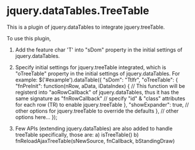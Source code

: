 jquery.dataTables.TreeTable
===========================

This is a plugin of jquery.dataTables to integrate jquery.treeTable.

To use this plugin, 
1. Add the feature char 'T' into "sDom" property in the initial settings of jquery.dataTables.
2. Specify initial settings for jquery.treeTable integrated, which is "oTreeTable" property in the initial settings of jquery.dataTables.
For example:
$('#example').dataTable({
  "sDom": "Ttlfr",
  "oTreeTable": {
    "fnPreInit": function(nRow, aData, iDataIndex) {
      // This function will be registerd into "aoRowCallback" of jquery.dataTables, thus it has the same signature as "fnRowCallback"
      // specify "id" & "class" attributes for each row (TR) to enable jquery.treeTable
    },
    "showExpander": true,
    // other options for jquery.treeTable to override the defaults
  },
  // other options here...
});

3. Few APIs (extending jquery.dataTables) are also added to handle treeTable specifically, those are:
  a) isTreeTable()
  b) fnReloadAjaxTreeTable(sNewSource, fnCallback, bStandingDraw)

